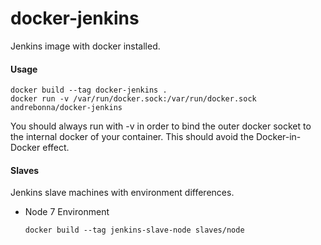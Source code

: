 # docker-jenkins
Jenkins image with docker installed.

#### Usage ####
```
docker build --tag docker-jenkins .
docker run -v /var/run/docker.sock:/var/run/docker.sock andrebonna/docker-jenkins
```
You should always run with -v in order to bind the outer docker socket to the internal docker of your container. This should avoid the Docker-in-Docker effect.


#### Slaves

Jenkins slave machines with environment differences.

- Node 7 Environment
    ```
    docker build --tag jenkins-slave-node slaves/node
    ```
